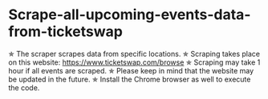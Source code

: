 # Scrape-all-upcoming-events-data-from-ticketswap
✯ The scraper scrapes data from specific locations.
✯ Scraping takes place on this website: https://www.ticketswap.com/browse 
✯ Scraping may take 1 hour if all events are scraped.
✯ Please keep in mind that the website may be updated in the future.
✯ Install the Chrome browser as well to execute the code.

